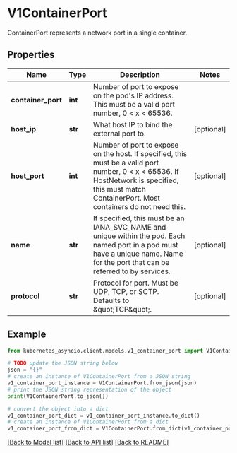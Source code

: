 # V1ContainerPort

ContainerPort represents a network port in a single container.

## Properties

Name | Type | Description | Notes
------------ | ------------- | ------------- | -------------
**container_port** | **int** | Number of port to expose on the pod&#39;s IP address. This must be a valid port number, 0 &lt; x &lt; 65536. | 
**host_ip** | **str** | What host IP to bind the external port to. | [optional] 
**host_port** | **int** | Number of port to expose on the host. If specified, this must be a valid port number, 0 &lt; x &lt; 65536. If HostNetwork is specified, this must match ContainerPort. Most containers do not need this. | [optional] 
**name** | **str** | If specified, this must be an IANA_SVC_NAME and unique within the pod. Each named port in a pod must have a unique name. Name for the port that can be referred to by services. | [optional] 
**protocol** | **str** | Protocol for port. Must be UDP, TCP, or SCTP. Defaults to \&quot;TCP\&quot;. | [optional] 

## Example

```python
from kubernetes_asyncio.client.models.v1_container_port import V1ContainerPort

# TODO update the JSON string below
json = "{}"
# create an instance of V1ContainerPort from a JSON string
v1_container_port_instance = V1ContainerPort.from_json(json)
# print the JSON string representation of the object
print(V1ContainerPort.to_json())

# convert the object into a dict
v1_container_port_dict = v1_container_port_instance.to_dict()
# create an instance of V1ContainerPort from a dict
v1_container_port_from_dict = V1ContainerPort.from_dict(v1_container_port_dict)
```
[[Back to Model list]](../README.md#documentation-for-models) [[Back to API list]](../README.md#documentation-for-api-endpoints) [[Back to README]](../README.md)


